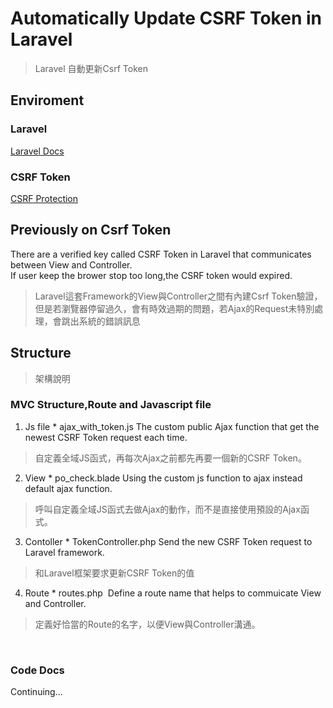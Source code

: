 # Automatically Update CSRF Token in Laravel
> Laravel 自動更新Csrf Token

## Enviroment
### Laravel
<a href="https://laravel.com/">Laravel Docs</a>
### CSRF Token
<a href="https://laravel.com/docs/5.6/csrf">CSRF Protection</a>

## Previously on Csrf Token
There are a verified key called CSRF Token in Laravel that communicates between View and Controller.<br>
If user keep the brower stop too long,the CSRF token would expired.<br>
> Laravel這套Framework的View與Controller之間有內建Csrf Token驗證，但是若瀏覽器停留過久，會有時效過期的問題，若Ajax的Request未特別處理，會跳出系統的錯誤訊息

## Structure
> 架構說明
### MVC Structure,Route and Javascript file
1. Js file
  <span font-color="red">* ajax_with_token.js</span>
  The custom public Ajax function that get the newest CSRF Token request each time.
  > 自定義全域JS函式，再每次Ajax之前都先再要一個新的CSRF Token。
2. View
  <span font-color="red">* po_check.blade</span>
  Using the custom js function to ajax instead default ajax function.<br>
  > 呼叫自定義全域JS函式去做Ajax的動作，而不是直接使用預設的Ajax函式。
3. Contoller
  <span font-color="red">* TokenController.php</span>
  Send the new CSRF Token request to Laravel framework.
  > 和Laravel框架要求更新CSRF Token的值<br>
4. Route
  <span font-color="red">* routes.php</span>
  Define a route name that helps to commuicate View and Controller.<br>
  > 定義好恰當的Route的名字，以便View與Controller溝通。<br>
  
  
### Code Docs
Continuing...
